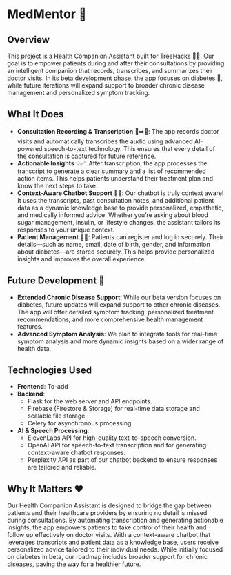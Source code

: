# MedMentor 🤝
## Overview
This project is a Health Companion Assistant built for TreeHacks 🌳💡. Our goal is to empower patients during and after their consultations by providing an intelligent companion that records, transcribes, and summarizes their doctor visits. In its beta development phase, the app focuses on diabetes 🍬, while future iterations will expand support to broader chronic disease management and personalized symptom tracking.

## What It Does
- **Consultation Recording & Transcription** 🎤➡️📝: The app records doctor visits and automatically transcribes the audio using advanced AI-powered speech-to-text technology. This ensures that every detail of the consultation is captured for future reference.
- **Actionable Insights** 💡✅: After transcription, the app processes the transcript to generate a clear summary and a list of recommended action items. This helps patients understand their treatment plan and know the next steps to take.
- **Context-Aware Chatbot Support** 🤖💬: Our chatbot is truly context aware! It uses the transcripts, past consultation notes, and additional patient data as a dynamic knowledge base to provide personalized, empathetic, and medically informed advice. Whether you’re asking about blood sugar management, insulin, or lifestyle changes, the assistant tailors its responses to your unique context.
- **Patient Management** 🔐👤: Patients can register and log in securely. Their details—such as name, email, date of birth, gender, and information about diabetes—are stored securely. This helps provide personalized insights and improves the overall experience.

## Future Development 🚀
- **Extended Chronic Disease Support**: While our beta version focuses on diabetes, future updates will expand support to other chronic diseases. The app will offer detailed symptom tracking, personalized treatment recommendations, and more comprehensive health management features.
- **Advanced Symptom Analysis**: We plan to integrate tools for real-time symptom analysis and more dynamic insights based on a wider range of health data.

## Technologies Used
- **Frontend**: To-add
- **Backend**:
    - Flask for the web server and API endpoints.
    - Firebase (Firestore & Storage) for real-time data storage and scalable file storage.
    - Celery for asynchronous processing.
- **AI & Speech Processing**:
    - ElevenLabs API for high-quality text-to-speech conversion.
    - OpenAI API for speech-to-text transcription and for generating context-aware chatbot responses.
    - Perplexity API as part of our chatbot backend to ensure responses are tailored and reliable.

## Why It Matters ❤️
Our Health Companion Assistant is designed to bridge the gap between patients and their healthcare providers by ensuring no detail is missed during consultations. By automating transcription and generating actionable insights, the app empowers patients to take control of their health and follow up effectively on doctor visits. With a context-aware chatbot that leverages transcripts and patient data as a knowledge base, users receive personalized advice tailored to their individual needs. While initially focused on diabetes in beta, our roadmap includes broader support for chronic diseases, paving the way for a healthier future.
